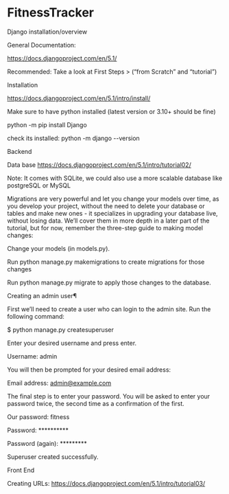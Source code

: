 # FitnessTracker

Django installation/overview


General Documentation:


https://docs.djangoproject.com/en/5.1/ 

Recommended: Take a look at First Steps > (“from Scratch” and “tutorial”)



Installation

https://docs.djangoproject.com/en/5.1/intro/install/ 

Make sure to have python installed (latest version or 3.10+ should be fine)

python -m pip install Django 

check its installed: python -m django --version


Backend

Data base https://docs.djangoproject.com/en/5.1/intro/tutorial02/ 

Note: It comes with SQLite, we could also use a more scalable database like postgreSQL or MySQL

Migrations are very powerful and let you change your models over time, as you develop your project, without the need to delete your database or tables and make new ones - it specializes in upgrading your database live, without losing data. We’ll cover them in more depth in a later part of the tutorial, but for now, remember the three-step guide to making model changes:

Change your models (in models.py).

Run python manage.py makemigrations to create migrations for those changes

Run python manage.py migrate to apply those changes to the database.

Creating an admin user¶

First we’ll need to create a user who can login to the admin site. Run the following command:

$ python manage.py createsuperuser

Enter your desired username and press enter.

Username: admin

You will then be prompted for your desired email address:

Email address: admin@example.com

The final step is to enter your password. You will be asked to enter your password twice, the second time as a confirmation of the first.

Our password: fitness

Password: **********

Password (again): *********

Superuser created successfully.

Front End 

Creating URLs: https://docs.djangoproject.com/en/5.1/intro/tutorial03/ 
